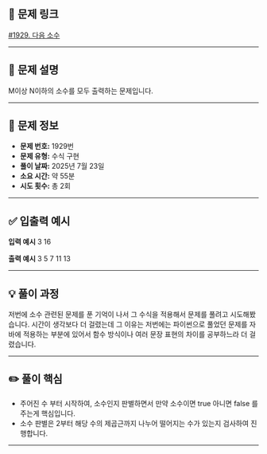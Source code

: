 ## 📌 문제 링크

[#1929. 다음 소수](https://www.acmicpc.net/problem/1929) <img src="https://static.solved.ac/tier_small/8.svg" width="16" height="16">

---

## 📝 문제 설명

M이상 N이하의 소수를 모두 출력하는 문제입니다.

---

## 📌 문제 정보

- **문제 번호:** 1929번
- **문제 유형:** 수식 구현
- **풀이 날짜:** 2025년 7월 23일
- **소요 시간:** 약 55분
- **시도 횟수:** 총 2회

---

## ✅ 입출력 예시

**입력 예시**
3 16

**출력 예시**
3
5
7
11
13

---

## 💡 풀이 과정

저번에 소수 관련된 문제를 푼 기억이 나서 그 수식을 적용해서 문제를 풀려고 시도해봤습니다. 
시간이 생각보다 더 걸렸는데 그 이유는 저번에는 파이썬으로 풀었던 문제를 자바에 적용하는 부분에 
있어서 함수 방식이나 여러 문장 표현의 차이를 공부하느라 더 걸렸습니다.

---

## ✏️ 풀이 핵심

- 주어진 수 부터 시작하여, 소수인지 판별하면서 만약 소수이면 true 아니면 false 를 주는게 핵심입니다.
- 소수 판별은 2부터 해당 수의 제곱근까지 나누어 떨어지는 수가 있는지 검사하여 진행합니다.

---
